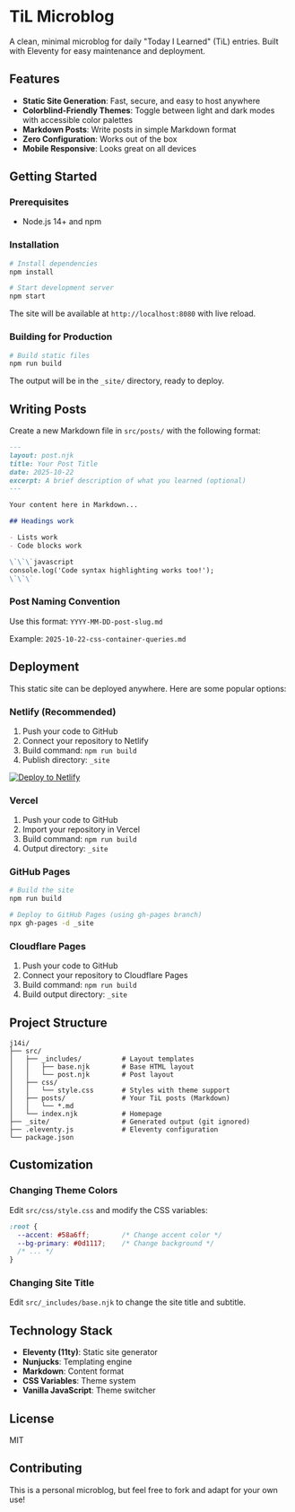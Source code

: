# TiL Microblog

A clean, minimal microblog for daily "Today I Learned" (TiL) entries. Built with Eleventy for easy maintenance and deployment.

## Features

- **Static Site Generation**: Fast, secure, and easy to host anywhere
- **Colorblind-Friendly Themes**: Toggle between light and dark modes with accessible color palettes
- **Markdown Posts**: Write posts in simple Markdown format
- **Zero Configuration**: Works out of the box
- **Mobile Responsive**: Looks great on all devices

## Getting Started

### Prerequisites

- Node.js 14+ and npm

### Installation

```bash
# Install dependencies
npm install

# Start development server
npm start
```

The site will be available at `http://localhost:8080` with live reload.

### Building for Production

```bash
# Build static files
npm run build
```

The output will be in the `_site/` directory, ready to deploy.

## Writing Posts

Create a new Markdown file in `src/posts/` with the following format:

```markdown
---
layout: post.njk
title: Your Post Title
date: 2025-10-22
excerpt: A brief description of what you learned (optional)
---

Your content here in Markdown...

## Headings work

- Lists work
- Code blocks work

\`\`\`javascript
console.log('Code syntax highlighting works too!');
\`\`\`
```

### Post Naming Convention

Use this format: `YYYY-MM-DD-post-slug.md`

Example: `2025-10-22-css-container-queries.md`

## Deployment

This static site can be deployed anywhere. Here are some popular options:

### Netlify (Recommended)

1. Push your code to GitHub
2. Connect your repository to Netlify
3. Build command: `npm run build`
4. Publish directory: `_site`

[![Deploy to Netlify](https://www.netlify.com/img/deploy/button.svg)](https://app.netlify.com/start)

### Vercel

1. Push your code to GitHub
2. Import your repository in Vercel
3. Build command: `npm run build`
4. Output directory: `_site`

### GitHub Pages

```bash
# Build the site
npm run build

# Deploy to GitHub Pages (using gh-pages branch)
npx gh-pages -d _site
```

### Cloudflare Pages

1. Push your code to GitHub
2. Connect your repository to Cloudflare Pages
3. Build command: `npm run build`
4. Build output directory: `_site`

## Project Structure

```
j14i/
├── src/
│   ├── _includes/          # Layout templates
│   │   ├── base.njk        # Base HTML layout
│   │   └── post.njk        # Post layout
│   ├── css/
│   │   └── style.css       # Styles with theme support
│   ├── posts/              # Your TiL posts (Markdown)
│   │   └── *.md
│   └── index.njk           # Homepage
├── _site/                  # Generated output (git ignored)
├── .eleventy.js            # Eleventy configuration
└── package.json
```

## Customization

### Changing Theme Colors

Edit `src/css/style.css` and modify the CSS variables:

```css
:root {
  --accent: #58a6ff;        /* Change accent color */
  --bg-primary: #0d1117;    /* Change background */
  /* ... */
}
```

### Changing Site Title

Edit `src/_includes/base.njk` to change the site title and subtitle.

## Technology Stack

- **Eleventy (11ty)**: Static site generator
- **Nunjucks**: Templating engine
- **Markdown**: Content format
- **CSS Variables**: Theme system
- **Vanilla JavaScript**: Theme switcher

## License

MIT

## Contributing

This is a personal microblog, but feel free to fork and adapt for your own use!

